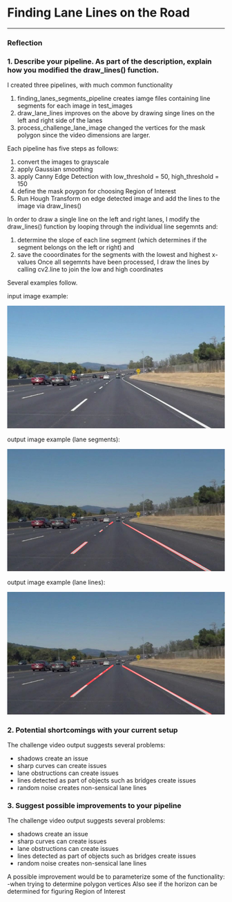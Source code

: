 # **Finding Lane Lines on the Road** 

[//]: # (Image References)

[image1]: ./test_images/solidWhiteCurve.jpg "Grayscale"

[image2]: ./test_images_output/solidWhiteCurve.jpg "Grayscale"

[image3]: ./test_images_output/lineSolidWhiteCurve.jpg "Grayscale"

---

### Reflection

### 1. Describe your pipeline. As part of the description, explain how you modified the draw_lines() function.

I created three pipelines, with much common functionality
  1. finding_lanes_segments_pipeline creates iamge files containing line segments for each image in test_images
  2. draw_lane_lines improves on the above by drawing singe lines on the left and right side of the lanes
  3. process_challenge_lane_image changed the vertices for the mask polygon since the video dimensions are larger.
 
Each pipeline has five steps as follows:
  1. convert the images to grayscale
  2. apply Gaussian smoothing
  3. apply Canny Edge Detection with low_threshold = 50, high_threshold = 150
  4. define the mask poygon for choosing Region of Interest
  5. Run Hough Transform on edge detected image and add the lines to the image via draw_lines()

In order to draw a single line on the left and right lanes, I modify the draw_lines() function by looping through
  the individual line segemnts and:
  1. determine the slope of each line segment (which determines if the segment belongs on the left or right) and
  2. save the cooordinates for the segments with the lowest and highest x-values
Once all segemnts have been processed, I draw the lines by calling cv2.line to join the low and high coordinates

Several examples follow.

input image example: 

![alt text][image1]

output image example (lane segments): 

![alt text][image2]

output image example (lane lines): 

![alt text][image3]


### 2. Potential shortcomings with your current setup

The challenge video output suggests several problems:
  - shadows create an issue
  - sharp curves can create issues
  - lane obstructions can create issues
  - lines detected as part of objects such as bridges create issues
  - random noise creates non-sensical lane lines

### 3. Suggest possible improvements to your pipeline

The challenge video output suggests several problems:
  - shadows create an issue
  - sharp curves can create issues
  - lane obstructions can create issues
  - lines detected as part of objects such as bridges create issues
  - random noise creates non-sensical lane lines

A possible improvement would be to parameterize some of the functionality:
  -when trying to determine polygon vertices
Also see if the horizon can be determined for figuring Region of Interest
